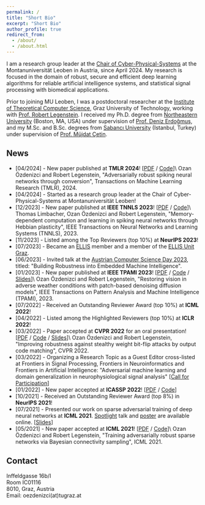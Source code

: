 ```yaml
---
permalink: /
title: "Short Bio"
excerpt: "Short Bio"
author_profile: true
redirect_from:
  - /about/
  - /about.html
---
```


I am a research group leader at the [Chair of Cyber-Physical-Systems](https://cps.unileoben.ac.at) at the Montanuniversität Leoben in Austria, since April 2024. My research is focused in the domain of robust, secure and efficient deep learning algorithms for reliable artificial intelligence systems, and statistical signal processing with biomedical applications.

Prior to joining MU Leoben, I was a postdoctoral researcher at the [Institute of Theoretical Computer Science](https://www.tugraz.at/en/institutes/igi/home/), Graz University of Technology, working with [Prof. Robert Legenstein](https://www.tugraz.at/en/institutes/igi/people/prof-legenstein/). I received my Ph.D. degree from [Northeastern University](https://www.northeastern.edu) (Boston, MA, USA) under supervision of [Prof. Deniz Erdoğmuş](https://web.northeastern.edu/deniz/), and my M.Sc. and B.Sc. degrees from [Sabancı University](https://www.sabanciuniv.edu/en/) (Istanbul, Turkey) under supervision of [Prof. Müjdat Çetin](http://www.hajim.rochester.edu/ece/people/faculty/cetin_mujdat/).

## News

* [04/2024] - New paper published at <b>TMLR 2024</b>! [[PDF](https://openreview.net/pdf?id=I8FMYa2BdP) / [Code](https://github.com/IGITUGraz/RobustSNNConversion)]\\
Ozan Özdenizci and Robert Legenstein, "Adversarially robust spiking neural networks through conversion", Transactions on Machine Learning Research (TMLR), 2024.
* [04/2024] - Started as a research group leader at the Chair of Cyber-Physical-Systems at Montanuniversität Leoben!
* [12/2023] - New paper published at <b>IEEE TNNLS 2023</b>! [[PDF](https://ieeexplore.ieee.org/stamp/stamp.jsp?tp=&arnumber=10365548) / [Code](https://github.com/IGITUGraz/MemoryDependentComputation)]\\
Thomas Limbacher, Ozan Özdenizci and Robert Legenstein, "Memory-dependent computation and learning in spiking neural networks through Hebbian plasticity", IEEE Transactions on Neural Networks and Learning Systems (TNNLS), 2023.
* [11/2023] - Listed among the Top Reviewers (top 10%) at <b>NeurIPS 2023</b>!
* [07/2023] - Became an [ELLIS](https://ellis.eu) member and a member of the [ELLIS Unit Graz](https://ellis.eu/units/graz).
* [06/2023] - Invited talk at the [Austrian Computer Science Day 2023](https://acsd2023.iaik.tugraz.at/), titled: "Building Robustness into Embedded Machine Intelligence".
* [01/2023] - New paper published at <b>IEEE TPAMI 2023</b>! [[PDF](https://arxiv.org/pdf/2207.14626.pdf) / [Code](https://github.com/IGITUGraz/WeatherDiffusion) / [Slides](files/OzanOzdenizci_TPAMI2023_Talk.pdf)]\\
Ozan Özdenizci and Robert Legenstein, "Restoring vision in adverse weather conditions with patch-based denoising diffusion models", IEEE Transactions on Pattern Analysis and Machine Intelligence (TPAMI), 2023.
* [07/2022] - Received an Outstanding Reviewer Award (top 10%) at <b>ICML 2022</b>!
* [04/2022] - Listed among the Highlighted Reviewers (top 10%) at <b>ICLR 2022</b>!
* [03/2022] - Paper accepted at <b>CVPR 2022</b> for an oral presentation! [[PDF](https://igi-web.tugraz.at/PDF/OzdenizciLegenstein_CVPR2022.pdf) / [Code](https://github.com/IGITUGraz/OutputCodeMatching) / [Slides](files/OzanOzdenizci_CVPR2022_Talk.pdf)]\\
Ozan Özdenizci and Robert Legenstein, "Improving robustness against stealthy weight bit-flip attacks by output code matching", CVPR 2022.
* [03/2022] - Organizing a Research Topic as a Guest Editor cross-listed at Frontiers in Signal Processing, Frontiers in Neuroinformatics and Frontiers in Artificial Intelligence: "Adversarial machine learning and domain generalization in neurophysiological signal analysis" [[Call for Participation](https://www.frontiersin.org/research-topics/33660/adversarial-machine-learning-and-domain-generalization-in-neurophysiological-signal-analysis)]
* [01/2022] - New paper accepted at <b>ICASSP 2022</b>! [[PDF](https://arxiv.org/pdf/2201.11613.pdf) / [Code](https://github.com/philipph77/DAPE-Framework)]
* [10/2021] - Received an Outstanding Reviewer Award (top 8%) in <b>NeurIPS 2021</b>!
* [07/2021] - Presented our work on sparse adversarial training of deep neural networks at <b>ICML 2021</b>. [Spotlight](https://icml.cc/virtual/2021/poster/8563) talk and [poster](files/OzdenizciLegenstein_ICML2021_Poster.pdf) are available online. [[Slides](files/OzanOzdenizci_ICML2021_Talk.pdf)]
* [05/2021] - New paper accepted at <b>ICML 2021</b>! [[PDF](http://proceedings.mlr.press/v139/ozdenizci21a/ozdenizci21a.pdf) / [Code](https://github.com/IGITUGraz/SparseAdversarialTraining)]\\
Ozan Özdenizci and Robert Legenstein, "Training adversarially robust sparse networks via Bayesian connectivity sampling", ICML 2021.

## Contact

Inffeldgasse 16b/I\
Room IC01116\
8010, Graz, Austria\
Email: oezdenizci(at)tugraz.at
